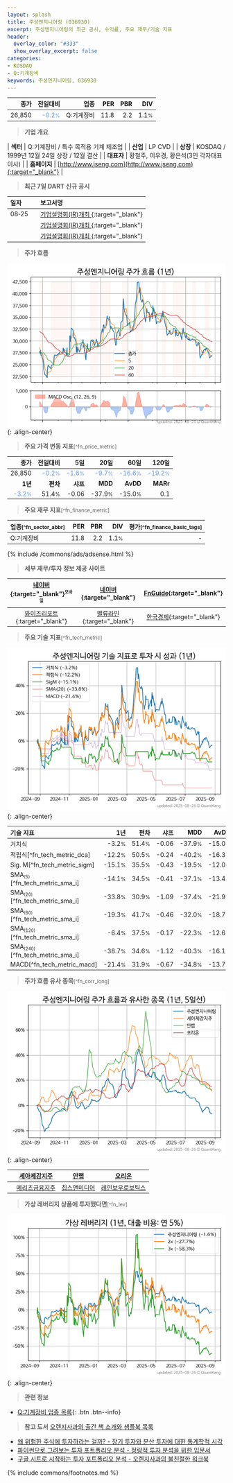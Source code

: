 ```yaml
---
layout: splash
title: 주성엔지니어링 (036930)
excerpt: 주성엔지니어링의 최근 공시, 수익률, 주요 재무/기술 지표
header:
  overlay_color: "#333"
  show_overlay_excerpt: false
categories:
- KOSDAQ
- Q:기계장비
keywords: 주성엔지니어링, 036930
---
```


| **종가** | **전일대비** | **업종** | **PER** | **PBR** | **DIV** |
| -------: | -----------: | -------: | ------: | ------: | ------: |
| 26,850 | <span style="color: cornflowerblue">-0.2<small>%</small></span> | Q:기계장비 | 11.8 | 2.2 | 1.1<small>%</small> |

<!-- more -->


> **기업 개요**<a id="company"></a>

| <span style="white-space:nowrap;">**섹터**</span> | Q:기계장비 / 특수 목적용 기계 제조업 |
| <span style="white-space:nowrap;">**산업**</span> | LP CVD |
| <span style="white-space:nowrap;">**상장**</span> | KOSDAQ / 1999년 12월 24일 상장 / 12월 결산 |
| <span style="white-space:nowrap;">**대표자**</span> | 황철주, 이우경, 황은석(3인 각자대표이사) |
| <span style="white-space:nowrap;">**홈페이지**</span> | [http://www.jseng.com](http://www.jseng.com){:target="_blank"} |


> **최근 7일 DART 신규 공시**<a id="dart"></a>

| **일자** |      | **보고서명** |
| :------- | :--- | :----------- |
| 08&#x2011;25 | | [기업설명회(IR)개최              ](https://dart.fss.or.kr/dsaf001/main.do?rcpNo=20250825900057){:target="_blank"} |
|  | | [기업설명회(IR)개최              ](https://dart.fss.or.kr/dsaf001/main.do?rcpNo=20250825900053){:target="_blank"} |
|  | | [기업설명회(IR)개최              ](https://dart.fss.or.kr/dsaf001/main.do?rcpNo=20250825900050){:target="_blank"} |


> **주가 흐름**<a id="price"></a>

![036930](/stock/images/036930.png){: .align-center}


> **주요 가격 변동 지표**<small>[^fn_price_metric]</small>

| **종가** | **전일대비** | **5일** | **20일** | **60일** | **120일** |
| -------: | -----------: | ------: | -------: | -------: | --------: |
| 26,850 | <span style="color: cornflowerblue">-0.2<small>%</small></span> | <span style="color: cornflowerblue">-1.6<small>%</small></span> | <span style="color: cornflowerblue">-9.7<small>%</small></span> | <span style="color: cornflowerblue">-16.6<small>%</small></span> | <span style="color: cornflowerblue">-19.2<small>%</small></span> |
| **1년** | **편차** | **샤프** | **MDD** | **AvDD** | **MARr** |
| <span style="color: cornflowerblue">-3.2<small>%</small></span> | 51.4<small>%</small> | -0.06 | -37.9<small>%</small> | -15.0<small>%</small> | 0.1 |


> **주요 재무 지표**<small>[^fn_finance_metric]</small>

| **업종**<small>[^fn_sector_abbr]</small> | **PER** | **PBR** | **DIV** | **평가**<small>[^fn_finance_basic_tags]</small> |
| :--------------------------------------- | ------: | ------: | ------: | ----------------------------------------------: |
| Q:기계장비 | 11.8 | 2.2 | 1.1<small>%</small> | - |



{% include /commons/ads/adsense.html %}

> **세부 재무/투자 정보 제공 사이트**

| [네이버](https://m.stock.naver.com/domestic/stock/036930/finance/summary){:target="_blank"}<sup><small>모바일</small></sup> | [네이버](https://finance.naver.com/item/coinfo.naver?code=036930){:target="_blank"} | [FnGuide](https://comp.fnguide.com/SVO2/ASP/SVD_Invest.asp?gicode=A036930&MenuYn=Y){:target="_blank"} |
| :---: | :---: | :---: |
| [와이즈리포트](https://comp.wisereport.co.kr/company/c1040001.aspx?cmp_cd=036930){:target="_blank"} | [밸류라인](https://www.valueline.co.kr/finance/summary/036930){:target="_blank"} | [한국경제](https://markets.hankyung.com/stock/036930/financial-summary){:target="_blank"} |


> **주요 기술 지표**<small>[^fn_tech_metric]</small>


![036930](/stock/images/036930_tech.png){: .align-center}

| **기술 지표** | **1년** | **편차** | **샤프** | **MDD** | **AvDD** |
| :------------ | ------: | -----------: | -------: | ------: | -------: |
| 거치식 | -3.2<small>%</small> | 51.4<small>%</small> | -0.06 | -37.9<small>%</small> | -15.0<small>%</small> |
| 적립식[^fn_tech_metric_dca] | -12.2<small>%</small> | 50.5<small>%</small> | -0.24 | -40.2<small>%</small> | -16.3<small>%</small> |
| Sig. M[^fn_tech_metric_sigm] | -15.1<small>%</small> | 35.5<small>%</small> | -0.43 | -19.5<small>%</small> | -12.0<small>%</small> |
| SMA<small><sub>(5)</sub></small>[^fn_tech_metric_sma_i] | -14.1<small>%</small> | 34.5<small>%</small> | -0.41 | -37.1<small>%</small> | -13.4<small>%</small> |
| SMA<small><sub>(20)</sub></small>[^fn_tech_metric_sma_i] | -33.8<small>%</small> | 30.9<small>%</small> | -1.09 | -37.4<small>%</small> | -21.9<small>%</small> |
| SMA<small><sub>(60)</sub></small>[^fn_tech_metric_sma_i] | -19.3<small>%</small> | 41.7<small>%</small> | -0.46 | -32.0<small>%</small> | -18.7<small>%</small> |
| SMA<small><sub>(120)</sub></small>[^fn_tech_metric_sma_i] | -6.4<small>%</small> | 37.5<small>%</small> | -0.17 | -22.3<small>%</small> | -12.6<small>%</small> |
| SMA<small><sub>(240)</sub></small>[^fn_tech_metric_sma_i] | -38.7<small>%</small> | 34.6<small>%</small> | -1.12 | -40.3<small>%</small> | -16.1<small>%</small> |
| MACD[^fn_tech_metric_macd] | -21.4<small>%</small> | 31.9<small>%</small> | -0.67 | -34.8<small>%</small> | -13.7<small>%</small> |


> **주가 흐름 유사 종목**<a id="corr"></a><small>[^fn_corr_long]</small>

![036930](/stock/images/036930_corr.png){: .align-center}

|       | [세아제강지주](/003030/) | [안랩](/053800/) | [오리온](/271560/) |
| :---: | :------------------------------------: | :------------------------------------: | :------------------------------------: |
|       | [메리츠금융지주](/138040/) | [칩스앤미디어](/094360/) | [레인보우로보틱스](/277810/) |


> **가상 레버리지 상품에 투자했다면**<a id="2x"></a><small>[^fn_lev]</small>

![036930](/stock/images/036930_2x.png){: .align-center}


> **관련 정보**

- [Q:기계장비 업종 목록](/stats/sector/kosdaq_업종_기계장비_종목/){: .btn .btn--info}

> **참고 도서** [오렌지사과의 출간 책 소개와 샘플북 목록](https://kongdori.tistory.com/691)

- [왜 위험한 주식에 투자하라는 걸까? - 장기 투자와 분산 투자에 대한 통계학적 시각](https://kongdori.tistory.com/421)
- [파이썬으로 그려보는 투자 포트폴리오 분석  - 정량적 투자 분석을 위한 입문서](https://kongdori.tistory.com/643)
- [구글 시트로 시작하는 투자 포트폴리오 분석 - 오렌지사과의 불친절한 워크북](https://kongdori.tistory.com/449)


{% include commons/footnotes.md %}